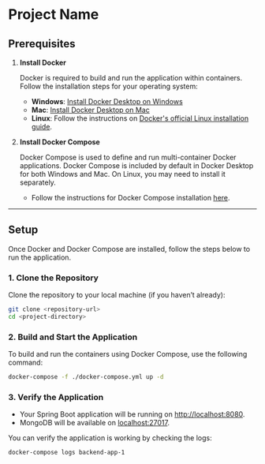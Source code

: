# Project Name

## Prerequisites

1. **Install Docker**

   Docker is required to build and run the application within containers. Follow the installation steps for your operating system:

    - **Windows**: [Install Docker Desktop on Windows](https://docs.docker.com/desktop/install/windows-install/)
    - **Mac**: [Install Docker Desktop on Mac](https://docs.docker.com/desktop/install/mac-install/)
    - **Linux**: Follow the instructions on [Docker's official Linux installation guide](https://docs.docker.com/engine/install/).

2. **Install Docker Compose**

   Docker Compose is used to define and run multi-container Docker applications. Docker Compose is included by default in Docker Desktop for both Windows and Mac. On Linux, you may need to install it separately.

    - Follow the instructions for Docker Compose installation [here](https://docs.docker.com/compose/install/).

---

## Setup

Once Docker and Docker Compose are installed, follow the steps below to run the application.

### 1. Clone the Repository

Clone the repository to your local machine (if you haven’t already):

```bash
git clone <repository-url>
cd <project-directory>
```

### 2. Build and Start the Application

To build and run the containers using Docker Compose, use the following command:

```bash
docker-compose -f ./docker-compose.yml up -d
```

### 3. Verify the Application

- Your Spring Boot application will be running on [http://localhost:8080](http://localhost:8080).
- MongoDB will be available on [localhost:27017](localhost:27017).

You can verify the application is working by checking the logs:

```bash
docker-compose logs backend-app-1
```
